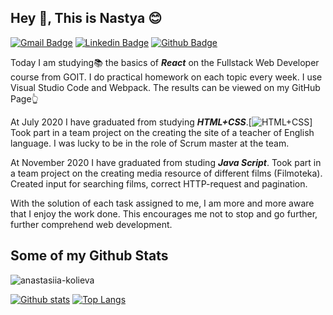 ## Hey 👋, This is Nastya :blush:
[![Gmail Badge](https://img.shields.io/badge/-nastya1110@gmail.com-c14438?style=flat&logo=Gmail&logoColor=white&link=mailto:nastya1110@gmail.com)](mailto:nastya1110@gmail.com) 
[![Linkedin Badge](https://img.shields.io/badge/-anastasiiakolieva-0072b1?style=flat&logo=Linkedin&logoColor=white&link=https://www.linkedin.com/in/anastasiia-kolieva-0b6b38162/)](https://www.linkedin.com/in/anastasiia-kolieva-0b6b38162/) [![Github Badge](https://img.shields.io/badge/-anastasiiakolieva-grey?style=flat&logo=github&logoColor=white&link=https://github.com/anastasiia-kolieva)](https://github.com/anastasiia-kolieva) <p align='left'>Today I am studying:books: the basics of ***React*** on the Fullstack Web Developer course from GOIT.
I do practical homework on each topic every week. I use Visual Studio Code and Webpack. The results can be viewed on my GitHub Page:point_up_2:

At July 2020 I have graduated from studying ***HTML+CSS***.[![HTML+CSS](https://cdn.jsdelivr.net/npm/simple-icons@v4/icons/html5.svg)]
Took part in a team project on the creating the site of a teacher of English language. I was lucky to be in the role of Scrum master at the team.

At November 2020 I have graduated from studing ***Java Script***.
Took part in a team project on the creating media resource of different films (Filmoteka). Created input for searching films, correct HTTP-request and pagination.

With the solution of each task assigned to me, I am more and more aware that I enjoy the work done. This encourages me not to stop and go further, further comprehend web development.</p>
## Some of my Github Stats
<p align=left> <img src=https://komarev.com/ghpvc/?username=anastasiia-kolieva alt=anastasiia-kolieva /> </p>

[![Github stats](https://github-readme-stats.vercel.app/api?username=anastasiia-kolieva&theme=nightowl&show_icons=true&include_all_commits=true)](https://github.com/anastasiia-kolieva/github-readme-stats)
[![Top Langs](https://github-readme-stats.vercel.app/api/top-langs/?username=anastasiia-kolieva&theme=nightowl&layout=compact)](https://github.com/anastasiia-kolieva/github-readme-stats)
